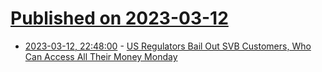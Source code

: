 # [Published on 2023-03-12](index.md)

* [2023-03-12, 22:48:00](https://news.slashdot.org/story/23/03/12/2247249/us-regulators-bail-out-svb-customers-who-can-access-all-their-money-monday?utm_source=rss1.0mainlinkanon&utm_medium=feed) - [US Regulators Bail Out SVB Customers, Who Can Access All Their Money Monday](https://news.slashdot.org/story/23/03/12/2247249/us-regulators-bail-out-svb-customers-who-can-access-all-their-money-monday?utm_source=rss1.0mainlinkanon&utm_medium=feed)
